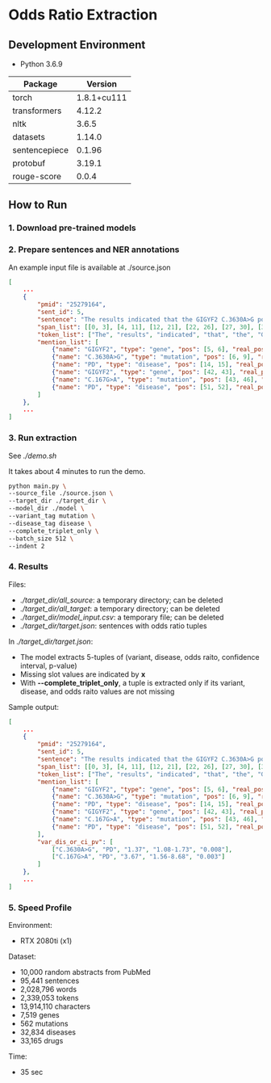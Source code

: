 # Odds Ratio Extraction

## Development Environment

- Python 3.6.9

| Package | Version |
|-|-|
| torch | 1.8.1+cu111 |
| transformers | 4.12.2 |
| nltk | 3.6.5 |
| datasets | 1.14.0 |
| sentencepiece | 0.1.96 |
| protobuf | 3.19.1 |
| rouge-score | 0.0.4 |

## How to Run

### 1. Download pre-trained models

### 2. Prepare sentences and NER annotations

An example input file is available at ./source.json

```json
[
    ...
    {
        "pmid": "25279164",
        "sent_id": 5,
        "sentence": "The results indicated that the GIGYF2 C.3630A>G polymorphism increased the risk of PD by 37% [P=0.008; odds ratio (OR), 1.37; 95% confidence interval (CI), 1.08-1.73] and that the GIGYF2 C.167G>A polymorphism was significantly associated with PD (P=0.003; OR, 3.67; 95% CI, 1.56-8.68).",
        "span_list": [[0, 3], [4, 11], [12, 21], [22, 26], [27, 30], [31, 37], [38, 45], [45, 46], [46, 47], [48, 60], [61, 70], [71, 74], [75, 79], [80, 82], [83, 85], [86, 88], [89, 91], [91, 92], [93, 94], [94, 101], [101, 102], [103, 107], [108, 113], [114, 115], [115, 117], [117, 118], [118, 119], [120, 124], [124, 125], [126, 128], [128, 129], [130, 140], [141, 149], [150, 151], [151, 153], [153, 154], [154, 155], [156, 165], [165, 166], [167, 170], [171, 175], [176, 179], [180, 186], [187, 193], [193, 194], [194, 195], [196, 208], [209, 212], [213, 226], [227, 237], [238, 242], [243, 245], [246, 247], [247, 254], [254, 255], [256, 258], [258, 259], [260, 264], [264, 265], [266, 268], [268, 269], [270, 272], [272, 273], [274, 283], [283, 284], [284, 285]],
        "token_list": ["The", "results", "indicated", "that", "the", "GIGYF2", "C.3630A", ">", "G", "polymorphism", "increased", "the", "risk", "of", "PD", "by", "37", "%", "[", "P=0.008", ";", "odds", "ratio", "(", "OR", ")", ",", "1.37", ";", "95", "%", "confidence", "interval", "(", "CI", ")", ",", "1.08-1.73", "]", "and", "that", "the", "GIGYF2", "C.167G", ">", "A", "polymorphism", "was", "significantly", "associated", "with", "PD", "(", "P=0.003", ";", "OR", ",", "3.67", ";", "95", "%", "CI", ",", "1.56-8.68", ")", "."],
        "mention_list": [
            {"name": "GIGYF2", "type": "gene", "pos": [5, 6], "real_pos": [31, 37]},
            {"name": "C.3630A>G", "type": "mutation", "pos": [6, 9], "real_pos": [38, 47]},
            {"name": "PD", "type": "disease", "pos": [14, 15], "real_pos": [83, 85]},
            {"name": "GIGYF2", "type": "gene", "pos": [42, 43], "real_pos": [180, 186]},
            {"name": "C.167G>A", "type": "mutation", "pos": [43, 46], "real_pos": [187, 195]},
            {"name": "PD", "type": "disease", "pos": [51, 52], "real_pos": [243, 245]}
        ]
    },
    ...
]
```

### 3. Run extraction

See *./demo.sh*

It takes about 4 minutes to run the demo.

```bash
python main.py \
--source_file ./source.json \
--target_dir ./target_dir \
--model_dir ./model \
--variant_tag mutation \
--disease_tag disease \
--complete_triplet_only \
--batch_size 512 \
--indent 2
```

### 4. Results

Files:

- *./target_dir/all_source*: a temporary directory; can be deleted
- *./target_dir/all_target*: a temporary directory; can be deleted
- *./target_dir/model_input.csv*: a temporary file; can be deleted
- *./target_dir/target.json*: sentences with odds ratio tuples

In *./target_dir/target.json*:

- The model extracts 5-tuples of (variant, disease, odds raito, confidence interval, p-value)
- Missing slot values are indicated by **x**
- With **--complete_triplet_only**, a tuple is extracted only if its variant, disease, and odds raito values are not missing

Sample output:

```json
[
    ...
    {
        "pmid": "25279164",
        "sent_id": 5,
        "sentence": "The results indicated that the GIGYF2 C.3630A>G polymorphism increased the risk of PD by 37% [P=0.008; odds ratio (OR), 1.37; 95% confidence interval (CI), 1.08-1.73] and that the GIGYF2 C.167G>A polymorphism was significantly associated with PD (P=0.003; OR, 3.67; 95% CI, 1.56-8.68).",
        "span_list": [[0, 3], [4, 11], [12, 21], [22, 26], [27, 30], [31, 37], [38, 45], [45, 46], [46, 47], [48, 60], [61, 70], [71, 74], [75, 79], [80, 82], [83, 85], [86, 88], [89, 91], [91, 92], [93, 94], [94, 101], [101, 102], [103, 107], [108, 113], [114, 115], [115, 117], [117, 118], [118, 119], [120, 124], [124, 125], [126, 128], [128, 129], [130, 140], [141, 149], [150, 151], [151, 153], [153, 154], [154, 155], [156, 165], [165, 166], [167, 170], [171, 175], [176, 179], [180, 186], [187, 193], [193, 194], [194, 195], [196, 208], [209, 212], [213, 226], [227, 237], [238, 242], [243, 245], [246, 247], [247, 254], [254, 255], [256, 258], [258, 259], [260, 264], [264, 265], [266, 268], [268, 269], [270, 272], [272, 273], [274, 283], [283, 284], [284, 285]],
        "token_list": ["The", "results", "indicated", "that", "the", "GIGYF2", "C.3630A", ">", "G", "polymorphism", "increased", "the", "risk", "of", "PD", "by", "37", "%", "[", "P=0.008", ";", "odds", "ratio", "(", "OR", ")", ",", "1.37", ";", "95", "%", "confidence", "interval", "(", "CI", ")", ",", "1.08-1.73", "]", "and", "that", "the", "GIGYF2", "C.167G", ">", "A", "polymorphism", "was", "significantly", "associated", "with", "PD", "(", "P=0.003", ";", "OR", ",", "3.67", ";", "95", "%", "CI", ",", "1.56-8.68", ")", "."],
        "mention_list": [
            {"name": "GIGYF2", "type": "gene", "pos": [5, 6], "real_pos": [31, 37]},
            {"name": "C.3630A>G", "type": "mutation", "pos": [6, 9], "real_pos": [38, 47]},
            {"name": "PD", "type": "disease", "pos": [14, 15], "real_pos": [83, 85]},
            {"name": "GIGYF2", "type": "gene", "pos": [42, 43], "real_pos": [180, 186]},
            {"name": "C.167G>A", "type": "mutation", "pos": [43, 46], "real_pos": [187, 195]},
            {"name": "PD", "type": "disease", "pos": [51, 52], "real_pos": [243, 245]}
        ],
        "var_dis_or_ci_pv": [
            ["C.3630A>G", "PD", "1.37", "1.08-1.73", "0.008"],
            ["C.167G>A", "PD", "3.67", "1.56-8.68", "0.003"]
        ]
    },
    ...
]
```

### 5. Speed Profile

Environment:
- RTX 2080ti (x1)

Dataset:
- 10,000 random abstracts from PubMed
- 95,441 sentences
- 2,028,796 words
- 2,339,053 tokens
- 13,914,110 characters
- 7,519 genes
- 562 mutations
- 32,834 diseases
- 33,165 drugs

Time:
- 35 sec
